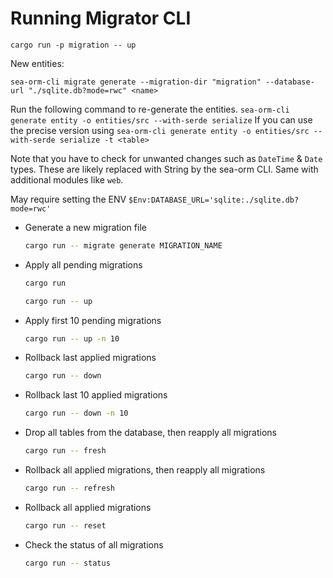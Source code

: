 # Running Migrator CLI

`cargo run -p migration -- up`

New entities:

`sea-orm-cli migrate generate --migration-dir "migration" --database-url "./sqlite.db?mode=rwc" <name>`

Run the following command to re-generate the entities.
`sea-orm-cli generate entity -o entities/src --with-serde serialize`
If you can use the precise version using
`sea-orm-cli generate entity -o entities/src --with-serde serialize -t <table>`

Note that you have to check for unwanted changes such as `DateTime` & `Date` types. These are likely replaced with String by the sea-orm CLI. Same with additional modules like `web`.

May require setting the ENV `$Env:DATABASE_URL='sqlite:./sqlite.db?mode=rwc'`

- Generate a new migration file
    ```sh
    cargo run -- migrate generate MIGRATION_NAME
    ```
- Apply all pending migrations
    ```sh
    cargo run
    ```
    ```sh
    cargo run -- up
    ```
- Apply first 10 pending migrations
    ```sh
    cargo run -- up -n 10
    ```
- Rollback last applied migrations
    ```sh
    cargo run -- down
    ```
- Rollback last 10 applied migrations
    ```sh
    cargo run -- down -n 10
    ```
- Drop all tables from the database, then reapply all migrations
    ```sh
    cargo run -- fresh
    ```
- Rollback all applied migrations, then reapply all migrations
    ```sh
    cargo run -- refresh
    ```
- Rollback all applied migrations
    ```sh
    cargo run -- reset
    ```
- Check the status of all migrations
    ```sh
    cargo run -- status
    ```
